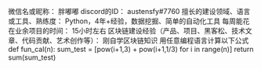 微信名或昵称： 胖嘟嘟
discord的ID： austensfy#7760
擅长的建设领域、语言或工具、熟练度： Python，4年+经验，数据挖掘、简单的自动化工具
每周能花在业余项目的时间： 15小时左右
区块链建设经验（产品、项目、黑客松、技术文章、代码贡献、艺术创作等）： 刚自学区块链知识
用任意编程语言计算以下公式
def fun_cal(n):
    sum_test  = [pow(i+1,3) + pow(i+1,1/3) for i in range(n)]
    return sum(sum_test)
